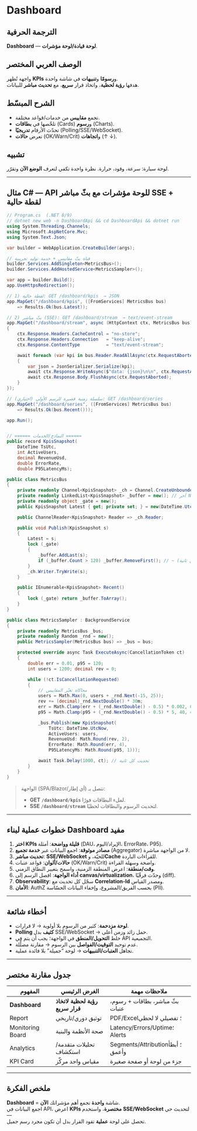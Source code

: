 # **Dashboard**

## الترجمة الحرفية  
**Dashboard** — **لوحة قيادة/لوحة مؤشرات**.

## الوصف العربي المختصر  
واجهة تُظهر **KPIs** و**رسومًا** و**تنبيهات** في شاشة واحدة.  
هدفها **رؤية لحظية**، واتخاذ قرار **سريع**، مع **تحديث مباشر** للبيانات.

## الشرح المبسّط  
- تجمع **مقاييس** من خدمات/قواعد مختلفة.  
- تلخّصها في **بطاقات** (Cards) و**رسوم** (Charts).  
- تحدّث الأرقام **تدريجيًا** (Polling/SSE/WebSocket).  
- تعرض **حالات** (OK/Warn/Crit) و**اتجاهات** (↑ ↓).

## تشبيه  
لوحة سيارة: سرعة، وقود، حرارة. نظرة واحدة تكفي لتعرف **الوضع الآن** وتقرّر.

---

## مثال C# — API للوحة مؤشرات مع بثّ مباشر **SSE** + لقطة حالية

```csharp
// Program.cs  (.NET 8/9)
// dotnet new web -n DashboardApi && cd DashboardApi && dotnet run
using System.Threading.Channels;
using Microsoft.AspNetCore.Mvc;
using System.Text.Json;

var builder = WebApplication.CreateBuilder(args);

// قناة بثّ مقاييس + خدمة توليد تجريبية
builder.Services.AddSingleton<MetricsBus>();
builder.Services.AddHostedService<MetricsSampler>();

var app = builder.Build();
app.UseHttpsRedirection();

// 1) لقطة حالية: GET /dashboard/kpis  → JSON
app.MapGet("/dashboard/kpis", ([FromServices] MetricsBus bus)
    => Results.Ok(bus.Latest));

// 2) بثّ مباشر (SSE): GET /dashboard/stream  → text/event-stream
app.MapGet("/dashboard/stream", async (HttpContext ctx, MetricsBus bus) =>
{
    ctx.Response.Headers.CacheControl = "no-store";
    ctx.Response.Headers.Connection   = "keep-alive";
    ctx.Response.ContentType          = "text/event-stream";

    await foreach (var kpi in bus.Reader.ReadAllAsync(ctx.RequestAborted))
    {
        var json = JsonSerializer.Serialize(kpi);
        await ctx.Response.WriteAsync($"data: {json}\n\n", ctx.RequestAborted);
        await ctx.Response.Body.FlushAsync(ctx.RequestAborted);
    }
});

// (اختياري) سلسلة زمنية قصيرة للرسم الأولي: GET /dashboard/series
app.MapGet("/dashboard/series", ([FromServices] MetricsBus bus)
    => Results.Ok(bus.Recent()));

app.Run();


// ====== النماذج/الخدمات ======
public record KpisSnapshot(
    DateTime TsUtc,
    int ActiveUsers,
    decimal RevenueUsd,
    double ErrorRate,
    double P95LatencyMs);

public class MetricsBus
{
    private readonly Channel<KpisSnapshot> _ch = Channel.CreateUnbounded<KpisSnapshot>();
    private readonly LinkedList<KpisSnapshot> _buffer = new(); // آخر N نقاط
    private readonly object _gate = new();
    public KpisSnapshot Latest { get; private set; } = new(DateTime.UtcNow, 0, 0, 0, 0);

    public ChannelReader<KpisSnapshot> Reader => _ch.Reader;

    public void Publish(KpisSnapshot s)
    {
        Latest = s;
        lock (_gate)
        {
            _buffer.AddLast(s);
            if (_buffer.Count > 120) _buffer.RemoveFirst(); // ~ آخر دقيقتين (إذا كل ثانية)
        }
        _ch.Writer.TryWrite(s);
    }

    public IEnumerable<KpisSnapshot> Recent()
    {
        lock (_gate) return _buffer.ToArray();
    }
}

public class MetricsSampler : BackgroundService
{
    private readonly MetricsBus _bus;
    private readonly Random _rnd = new();
    public MetricsSampler(MetricsBus bus) => _bus = bus;

    protected override async Task ExecuteAsync(CancellationToken ct)
    {
        double err = 0.01, p95 = 120;
        int users = 1200; decimal rev = 0;

        while (!ct.IsCancellationRequested)
        {
            // محاكاة تغيّر المقاييس
            users = Math.Max(0, users + _rnd.Next(-15, 25));
            rev += (decimal)_rnd.NextDouble() * 30m;
            err = Math.Clamp(err + (_rnd.NextDouble() - 0.5) * 0.002, 0, 0.2);
            p95 = Math.Clamp(p95 + (_rnd.NextDouble() - 0.5) * 5, 40, 400);

            _bus.Publish(new KpisSnapshot(
                TsUtc: DateTime.UtcNow,
                ActiveUsers: users,
                RevenueUsd: Math.Round(rev, 2),
                ErrorRate: Math.Round(err, 4),
                P95LatencyMs: Math.Round(p95, 1)));

            await Task.Delay(1000, ct); // تحديث كل ثانية
        }
    }
}
```

> الواجهة (SPA/Blazor/أي إطار) تتصل بـ:
> - **GET `/dashboard/kpis`** لملء البطاقات فورًا.  
> - **SSE `/dashboard/stream`** لتحديث الرسوم والبطاقات لحظيًا.

---

## خطوات عملية لبناء **Dashboard** مفيد
1. **اختر KPIs قليلة وواضحة**: أمثلة (DAU، الإيراد/اليوم، ErrorRate، P95).  
2. **مصادر موثوقة**: اجمع البيانات عبر **خدمة تجميع** (Aggregator) لا من الواجهة مباشرة.  
3. **تحديث مباشر**: **SSE/WebSocket** للحيّة، و**Cache** للقراءات الباردة.  
4. **حالات/ألوان**: قواعد عتبات (OK/Warn/Crit) واضحة وسهلة القراءة.  
5. **وقت/منطقة**: اعرض المنطقة الزمنية، واسمح بتغيير النطاق الزمني.  
6. **أداء الواجهة**: افصل الرسم إلى **canvas/virtualization**، وحدّث فرقّيًا (diff).  
7. **Observability**: سجّل كل تحديث مع **Correlation-Id** ومصدر القياس.  
8. **الأمان**: AuthZ بحسب الفريق/المشروع، وإخفاء البيانات الحسّاسة (PII).

---

## أخطاء شائعة
- **لوحة مزدحمة**: كثير من الرسوم بلا أولوية → لا قرارات.  
- **Polling كثيف** بدل SSE/WebSocket → حمل زائد وزمن أعلى.  
- خلط **التحويل/المنطق** في الواجهة؛ يجب أن يتم في API التجميعية.  
- عدم توحيد **التوقيت/الفواصل** بين الرسوم → مقارنة مضلِّلة.  
- تجاهل **العتبات/التنبيهات** → لوحة “جميلة” بلا فائدة عملية.

---

## جدول مقارنة مختصر

| المفهوم | الغرض الرئيسي | ملاحظات مهمة |
|---|---|---|
| **Dashboard** | **رؤية لحظية لاتخاذ قرار سريع** | بثّ مباشر، بطاقات + رسوم، عتبات |
| Report | توثيق دوري/تاريخي | PDF/Excel؛ تفصيلي لا لحظي |
| Monitoring Board | صحة الأنظمة والبنية | Latency/Errors/Uptime؛ Alerts |
| Analytics | تحليلات متقدمة/استكشاف | Segments/Attribution؛ أبطأ وأعمق |
| KPI Card | مقياس واحد مركّز | جزء من لوحة أو صفحة صغيرة |

---

## ملخص الفكرة  
**Dashboard** = شاشة **واحدة** تجمع أهم مؤشراتك **الآن**.  
اجمع البيانات في API، اعرض **KPIs مختصرة**، واستخدم **SSE/WebSocket** لتحديث حي—  
تحصل على لوحة **عملية** تقود القرار بدل أن تكون مجرد رسم جميل. 
